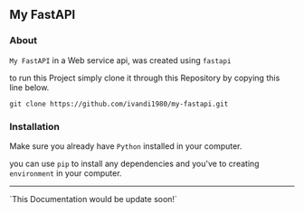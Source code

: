 ## My FastAPI

### About 
`My FastAPI` in a Web service api, was created using `fastapi` 

to run this Project simply clone it through this Repository by copying this line below.

```git clone https://github.com/ivandi1980/my-fastapi.git```

### Installation
Make sure you already have `Python` installed in your computer.

you can use `pip` to install any dependencies and you've to creating `environment` in your computer.

<hr />
`This Documentation would be update soon!`